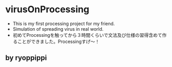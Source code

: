 # virusOnProcessing


*  This is my first processing project for my friend.
*  Simulation of spreading virus in real world.
* 初めてProcessingを触ってから３時間くらいで文法及び仕様の習得含めて作ることができました。Processingすげ〜！


## by ryoppippi
